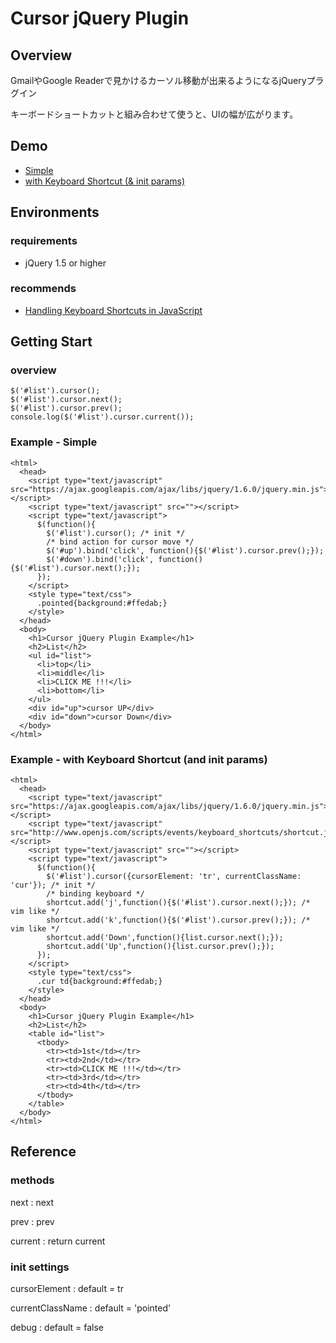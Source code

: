 Cursor jQuery Plugin
====================

Overview
--------

GmailやGoogle Readerで見かけるカーソル移動が出来るようになるjQueryプラグイン

キーボードショートカットと組み合わせて使うと、UIの幅が広がります。

Demo
----

* [Simple](examples/ex1.html)
* [with Keyboard Shortcut (& init params)](examples/ex2.html)

Environments
------------

### requirements ###

* jQuery 1.5 or higher

### recommends ###

* [Handling Keyboard Shortcuts in JavaScript](http://www.openjs.com/scripts/events/keyboard_shortcuts/)

Getting Start
-------------

### overview ###

	$('#list').cursor();
	$('#list').cursor.next();
	$('#list').cursor.prev();
	console.log($('#list').cursor.current());

### Example - Simple ###

	<html>
	  <head>
	    <script type="text/javascript" src="https://ajax.googleapis.com/ajax/libs/jquery/1.6.0/jquery.min.js"></script>
	    <script type="text/javascript" src=""></script>
	    <script type="text/javascript">
	      $(function(){
	        $('#list').cursor(); /* init */
		    /* bind action for cursor move */
		    $('#up').bind('click', function(){$('#list').cursor.prev();});
		    $('#down').bind('click', function(){$('#list').cursor.next();});
	      });
		</script>
	    <style type="text/css">
	      .pointed{background:#ffedab;}
	    </style>
	  </head>
	  <body>
	    <h1>Cursor jQuery Plugin Example</h1>
	    <h2>List</h2>
	    <ul id="list">
	      <li>top</li>
	      <li>middle</li>
	      <li>CLICK ME !!!</li>
	      <li>bottom</li>
	    </ul>
	    <div id="up">cursor UP</div>
	    <div id="down">cursor Down</div>
	  </body>
	</html>

### Example - with Keyboard Shortcut (and init params) ###

	<html>
	  <head>
	    <script type="text/javascript" src="https://ajax.googleapis.com/ajax/libs/jquery/1.6.0/jquery.min.js"></script>
	    <script type="text/javascript" src="http://www.openjs.com/scripts/events/keyboard_shortcuts/shortcut.js"></script>
	    <script type="text/javascript" src=""></script>
	    <script type="text/javascript">
	      $(function(){
	        $('#list').cursor({cursorElement: 'tr', currentClassName: 'cur'}); /* init */
			/* binding keyboard */
	        shortcut.add('j',function(){$('#list').cursor.next();}); /* vim like */
	        shortcut.add('k',function(){$('#list').cursor.prev();}); /* vim like */
	        shortcut.add('Down',function(){list.cursor.next();});
	        shortcut.add('Up',function(){list.cursor.prev();});
	      });
		</script>
	    <style type="text/css">
	      .cur td{background:#ffedab;}
	    </style>
	  </head>
	  <body>
	    <h1>Cursor jQuery Plugin Example</h1>
	    <h2>List</h2>
		<table id="list">
		  <tbody>
		    <tr><td>1st</td></tr>
		    <tr><td>2nd</td></tr>
		    <tr><td>CLICK ME !!!</td></tr>
		    <tr><td>3rd</td></tr>
		    <tr><td>4th</td></tr>
		  </tbody>
		</table>
	  </body>
	</html>

Reference
---------

### methods ###

next
: next

prev
: prev

current
: return current

### init settings ###

cursorElement
: default = tr

currentClassName
: default = 'pointed'

debug
: default = false

